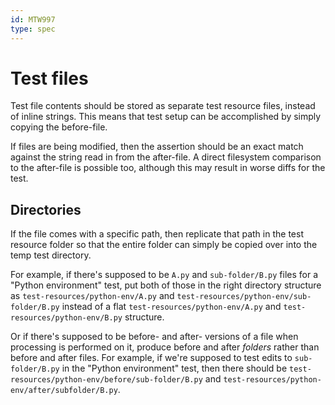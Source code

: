 ```yaml
---
id: MTW997
type: spec
---
```


# Test files

Test file contents should be stored as separate test resource files, instead of inline strings. This means that test setup can be accomplished by simply copying the before-file.

If files are being modified, then the assertion should be an exact match against the string read in from the after-file. A direct filesystem comparison to the after-file is possible too, although this may result in worse diffs for the test.

## Directories

If the file comes with a specific path, then replicate that path in the test resource folder so that the entire folder can simply be copied over into the temp test directory.

For example, if there's supposed to be `A.py` and `sub-folder/B.py` files for a "Python environment" test, put both of those in the right directory structure as `test-resources/python-env/A.py` and `test-resources/python-env/sub-folder/B.py` instead of a flat `test-resources/python-env/A.py` and `test-resources/python-env/B.py` structure.

Or if there's supposed to be before- and after- versions of a file when processing is performed on it, produce before and after _folders_ rather than before and after files. For example, if we're supposed to test edits to `sub-folder/B.py` in the "Python environment" test, then there should be `test-resources/python-env/before/sub-folder/B.py` and `test-resources/python-env/after/subfolder/B.py`.
